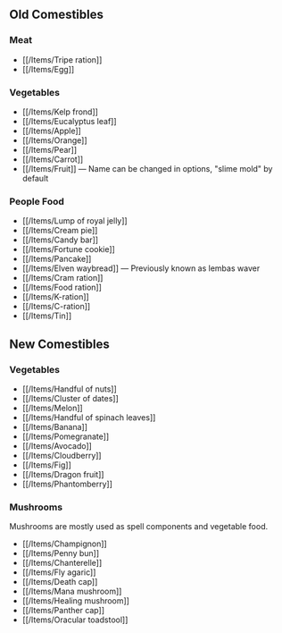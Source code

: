 ## Old Comestibles

### Meat

- [[/Items/Tripe ration]]
- [[/Items/Egg]]

### Vegetables

- [[/Items/Kelp frond]]
- [[/Items/Eucalyptus leaf]]
- [[/Items/Apple]]
- [[/Items/Orange]]
- [[/Items/Pear]]
- [[/Items/Carrot]]
- [[/Items/Fruit]] — Name can be changed in options, "slime mold" by default

### People Food

- [[/Items/Lump of royal jelly]]
- [[/Items/Cream pie]]
- [[/Items/Candy bar]]
- [[/Items/Fortune cookie]]
- [[/Items/Pancake]]
- [[/Items/Elven waybread]] — Previously known as lembas waver
- [[/Items/Cram ration]]
- [[/Items/Food ration]]
- [[/Items/K-ration]]
- [[/Items/C-ration]]
- [[/Items/Tin]]

## New Comestibles

### Vegetables

- [[/Items/Handful of nuts]]
- [[/Items/Cluster of dates]]
- [[/Items/Melon]]
- [[/Items/Handful of spinach leaves]]
- [[/Items/Banana]]
- [[/Items/Pomegranate]]
- [[/Items/Avocado]]
- [[/Items/Cloudberry]]
- [[/Items/Fig]]
- [[/Items/Dragon fruit]]
- [[/Items/Phantomberry]]

### Mushrooms

Mushrooms are mostly used as spell components and vegetable food.
- [[/Items/Champignon]]
- [[/Items/Penny bun]]
- [[/Items/Chanterelle]]
- [[/Items/Fly agaric]]
- [[/Items/Death cap]]
- [[/Items/Mana mushroom]]
- [[/Items/Healing mushroom]]
- [[/Items/Panther cap]]
- [[/Items/Oracular toadstool]]